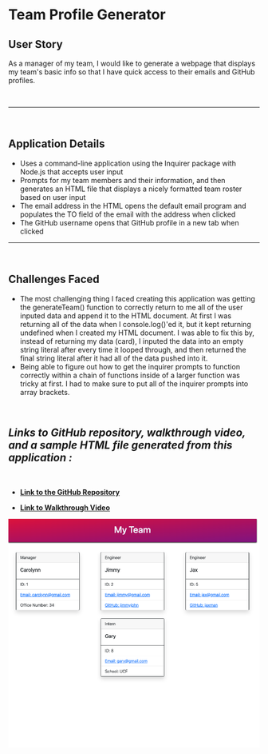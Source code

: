 # Team Profile Generator

## User Story
As a manager of my team, I would like to generate a webpage that displays my team's basic info so that I have quick access to their emails and GitHub profiles.

<br>

___

<br>

## Application Details
- Uses a command-line application using the Inquirer package with Node.js that accepts user input
- Prompts for my team members and their information, and then generates an HTML file that displays a nicely formatted team roster based on user input
- The email address in the HTML opens the default email program and populates the TO field of the email with the address when clicked
- The GitHub username opens that GitHub profile in a new tab when clicked

___

<br>

## Challenges Faced
- The most challenging thing I faced creating this application was getting the generateTeam() function to correctly return to me all of the user inputed data and append it to the HTML document. At first I was returning all of the data when I console.log()'ed it, but it kept returning undefined when I created my HTML document. I was able to fix this by, instead of returning my data (card), I inputed the data into an empty string literal after every time it looped through, and then returned the final string literal after it had all of the data pushed into it.
- Being able to figure out how to get the inquirer prompts to function correctly within a chain of functions inside of a larger function was tricky at first. I had to make sure to put all of the inquirer prompts into array brackets.

<br>

## *Links to GitHub repository, walkthrough video, and a sample HTML file generated from this application :*

<br>

- **[Link to the GitHub Repository](https://github.com/Doctor-Worm/Team-Profile-Generator)**

- **[Link to Walkthrough Video](https://doctor-worm.github.io/Weather-Dashboard/)**

![Website Screenshot](/images/team-profile-generator-screenshot.png)